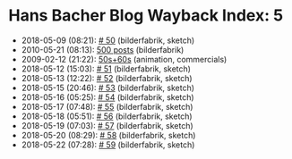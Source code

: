 # Hans Bacher Blog Wayback Index: 5

* 2018-05-09 (08:21): [# 50](https://web.archive.org/web/https://one1more2time3.wordpress.com/2018/05/09/50/) (bilderfabrik, sketch)
* 2010-05-21 (08:13): [500 posts](https://web.archive.org/web/https://one1more2time3.wordpress.com/2010/05/21/500-posts/) (bilderfabrik)
* 2009-02-12 (21:22): [50s+60s](https://web.archive.org/web/https://one1more2time3.wordpress.com/2009/02/12/50s60s/) (animation, commercials)
* 2018-05-12 (15:03): [# 51](https://web.archive.org/web/https://one1more2time3.wordpress.com/2018/05/12/51/) (bilderfabrik, sketch)
* 2018-05-13 (12:22): [# 52](https://web.archive.org/web/https://one1more2time3.wordpress.com/2018/05/13/52/) (bilderfabrik, sketch)
* 2018-05-15 (20:46): [# 53](https://web.archive.org/web/https://one1more2time3.wordpress.com/2018/05/15/53/) (bilderfabrik, sketch)
* 2018-05-16 (05:25): [# 54](https://web.archive.org/web/https://one1more2time3.wordpress.com/2018/05/16/54/) (bilderfabrik, sketch)
* 2018-05-17 (07:48): [# 55](https://web.archive.org/web/https://one1more2time3.wordpress.com/2018/05/17/55/) (bilderfabrik, sketch)
* 2018-05-18 (05:51): [# 56](https://web.archive.org/web/https://one1more2time3.wordpress.com/2018/05/18/56/) (bilderfabrik, sketch)
* 2018-05-19 (07:03): [# 57](https://web.archive.org/web/https://one1more2time3.wordpress.com/2018/05/19/57/) (bilderfabrik, sketch)
* 2018-05-20 (08:29): [# 58](https://web.archive.org/web/https://one1more2time3.wordpress.com/2018/05/20/58/) (bilderfabrik, sketch)
* 2018-05-22 (07:28): [# 59](https://web.archive.org/web/https://one1more2time3.wordpress.com/2018/05/22/59/) (bilderfabrik, sketch)